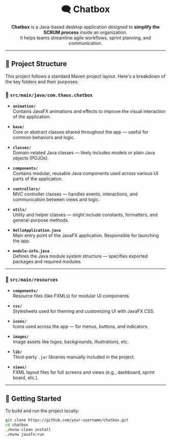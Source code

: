 <h1 align="center">🗨️ Chatbox</h1>

<p align="center">
  <b>Chatbox</b> is a Java-based desktop application designed to <b>simplify the SCRUM process</b> inside an organization. <br />
  It helps teams streamline agile workflows, sprint planning, and communication.
</p>

---

## 📁 Project Structure

This project follows a standard Maven project layout. Here's a breakdown of the key folders and their purposes:

### 📂 `src/main/java/com.thaus.chatbox`

- **`animation/`**  
  Contains JavaFX animations and effects to improve the visual interaction of the application.

- **`base/`**  
  Core or abstract classes shared throughout the app — useful for common behaviors and logic.

- **`classes/`**  
  Domain-related Java classes — likely includes models or plain Java objects (POJOs).

- **`components/`**  
  Contains modular, reusable Java components used across various UI parts of the application.

- **`controllers/`**  
  MVC controller classes — handles events, interactions, and communication between views and logic.

- **`utils/`**  
  Utility and helper classes — might include constants, formatters, and general-purpose methods.

- **`HelloApplication.java`**  
  Main entry point of the JavaFX application. Responsible for launching the app.

- **`module-info.java`**  
  Defines the Java module system structure — specifies exported packages and required modules.

---

### 📂 `src/main/resources`

- **`components/`**  
  Resource files (like FXMLs) for modular UI components.

- **`css/`**  
  Stylesheets used for theming and customizing UI with JavaFX CSS.

- **`icons/`**  
  Icons used across the app — for menus, buttons, and indicators.

- **`images/`**  
  Image assets like logos, backgrounds, illustrations, etc.

- **`lib/`**  
  Third-party `.jar` libraries manually included in the project.

- **`views/`**  
  FXML layout files for full screens and views (e.g., dashboard, sprint board, etc.).

---

## 🚀 Getting Started

To build and run the project locally:

```bash
git clone https://github.com/your-username/chatbox.git
cd chatbox
./mvnw clean install
./mvnw javafx:run
```
